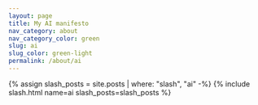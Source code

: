 ```yaml
---
layout: page
title: My AI manifesto
nav_category: about
nav_category_color: green
slug: ai
slug_color: green-light
permalink: /about/ai
---
```


{% assign slash_posts = site.posts | where: "slash", "ai" -%}
{% include slash.html name=ai slash_posts=slash_posts %}